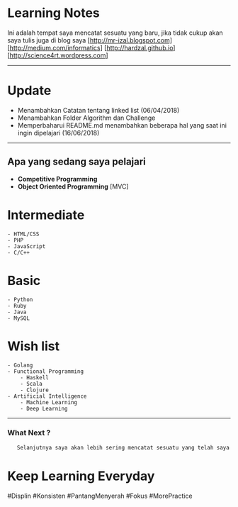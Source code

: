 # Learning Notes

Ini adalah tempat saya mencatat sesuatu yang baru, jika tidak cukup akan saya tulis juga di blog saya 
[http://mr-izal.blogspot.com]
[http://medium.com/informatics]
[http://hardzal.github.io]
[http://science4rt.wordpress.com]

-----------------------------------------------

# Update
- Menambahkan Catatan tentang linked list (06/04/2018)
- Menambahkan Folder Algorithm dan Challenge
- Memperbaharui README.md menambahkan beberapa hal yang saat ini ingin dipelajari (16/06/2018)

-----------------------------------------------

 ## Apa yang sedang saya pelajari
- __Competitive Programming__ 
- __Object Oriented Programming__ [MVC]

# Intermediate
    - HTML/CSS
    - PHP 
    - JavaScript
    - C/C++

# Basic 
    - Python
    - Ruby
    - Java
    - MySQL

# Wish list
    - Golang
    - Functional Programming
        - Haskell
        - Scala
        - Clojure
    - Artificial Intelligence
        - Machine Learning
        - Deep Learning
------------------------------------------

### What Next ?
 ```Markdown
    Selanjutnya saya akan lebih sering mencatat sesuatu yang telah saya pelajari saya, doakan saja semoga tiap minggu bisa terealisasi!
 ```
# Keep Learning Everyday 
#Displin #Konsisten #PantangMenyerah #Fokus #MorePractice

